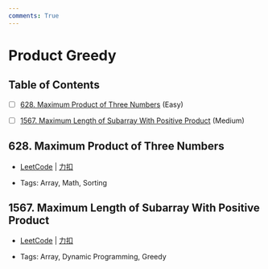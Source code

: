 ```yaml
---
comments: True
---
```


# Product Greedy

## Table of Contents

- [ ] [628. Maximum Product of Three Numbers](#628-maximum-product-of-three-numbers) (Easy)
- [ ] [1567. Maximum Length of Subarray With Positive Product](#1567-maximum-length-of-subarray-with-positive-product) (Medium)


## 628. Maximum Product of Three Numbers

-    [LeetCode](https://leetcode.com/problems/maximum-product-of-three-numbers/) | [力扣](https://leetcode.cn/problems/maximum-product-of-three-numbers/)

-   Tags: Array, Math, Sorting



## 1567. Maximum Length of Subarray With Positive Product

-    [LeetCode](https://leetcode.com/problems/maximum-length-of-subarray-with-positive-product/) | [力扣](https://leetcode.cn/problems/maximum-length-of-subarray-with-positive-product/)

-   Tags: Array, Dynamic Programming, Greedy
